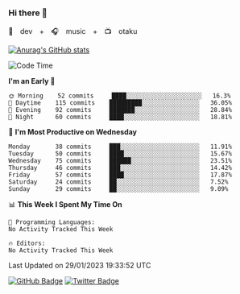 ### Hi there 👋

🚀　dev　+　🎧　music　+　📺　otaku


[![Anurag's GitHub stats](https://github-readme-stats.vercel.app/api?username=koheitasaka&count_private=true&show_icons=true&theme=monokai)](https://github.com/koheitasaka/github-readme-stats)

<!--START_SECTION:waka-->
![Code Time](http://img.shields.io/badge/Code%20Time-1%2C161%20hrs%2023%20mins-blue)

**I'm an Early 🐤** 

```text
🌞 Morning    52 commits     ████░░░░░░░░░░░░░░░░░░░░░   16.3% 
🌆 Daytime    115 commits    █████████░░░░░░░░░░░░░░░░   36.05% 
🌃 Evening    92 commits     ███████░░░░░░░░░░░░░░░░░░   28.84% 
🌙 Night      60 commits     ████░░░░░░░░░░░░░░░░░░░░░   18.81%

```
📅 **I'm Most Productive on Wednesday** 

```text
Monday       38 commits     ███░░░░░░░░░░░░░░░░░░░░░░   11.91% 
Tuesday      50 commits     ████░░░░░░░░░░░░░░░░░░░░░   15.67% 
Wednesday    75 commits     ██████░░░░░░░░░░░░░░░░░░░   23.51% 
Thursday     46 commits     ███░░░░░░░░░░░░░░░░░░░░░░   14.42% 
Friday       57 commits     ████░░░░░░░░░░░░░░░░░░░░░   17.87% 
Saturday     24 commits     ██░░░░░░░░░░░░░░░░░░░░░░░   7.52% 
Sunday       29 commits     ██░░░░░░░░░░░░░░░░░░░░░░░   9.09%

```


📊 **This Week I Spent My Time On** 

```text
💬 Programming Languages: 
No Activity Tracked This Week

🔥 Editors: 
No Activity Tracked This Week

```


 Last Updated on 29/01/2023 19:33:52 UTC
<!--END_SECTION:waka-->

[![GitHub Badge](https://img.shields.io/badge/GitHub-100000?style=for-the-badge&logo=github&logoColor=white)](https://github.com/koheitasaka)
[![Twitter Badge](https://img.shields.io/badge/Twitter-1DA1F2?style=for-the-badge&logo=twitter&logoColor=white)](https://twitter.com/sleep_asleep_)
